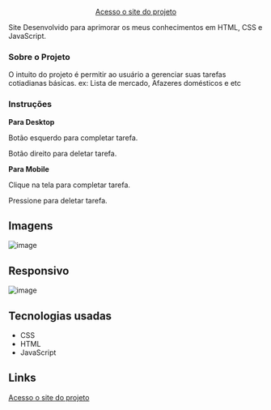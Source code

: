 <div align='center'>
<img src="">

[Acesso o site do projeto](https://danleyalvex.github.io/things-to-do/ "site lista de afazeres")
</div>
Site Desenvolvido para aprimorar os meus conhecimentos em HTML, CSS e JavaScript.




### Sobre o Projeto
O intuito do projeto é permitir ao usuário a gerenciar suas tarefas cotiadianas básicas. ex: Lista de mercado, Afazeres domésticos e etc

### Instruções

**Para Desktop**

Botão esquerdo para completar tarefa.

Botão direito para deletar tarefa.




**Para Mobile**

Clique na tela para completar tarefa.

Pressione para deletar tarefa. 




## Imagens

![image]()



## Responsivo

![image]()

## Tecnologias usadas
- CSS
- HTML
- JavaScript

## Links
[Acesso o site do projeto](https://danleyalvex.github.io/things-to-do/ "site lista de afazeres")

